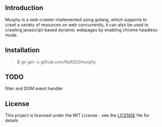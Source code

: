 ## Introduction

Murphy is a web crawler implemented using golang, which supports to crawl a variety of resources on web concurrently, it can also be used to crawling javascript-based dynamic webpages by enabling chrome headless mode.

## Installation

> $ go get -u github.com/NzKSO/murphy

## TODO

filter and DOM event handler

## License

This project is licensed under the MIT License - see the [LICENSE](LICENSE) file for details
